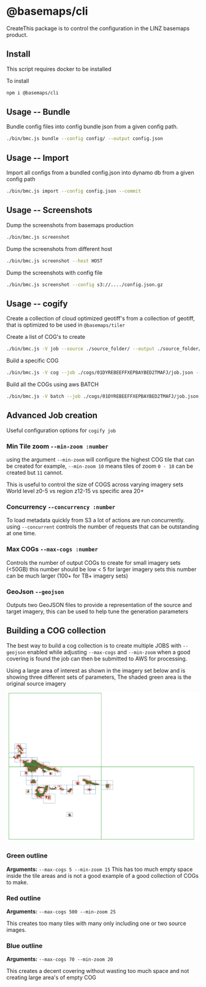 # @basemaps/cli

CreateThis package is to control the configuration in the LINZ basemaps product.

## Install

This script requires docker to be installed

To install

```bash
npm i @basemaps/cli
```


## Usage -- Bundle

Bundle config files into config bundle json from a given config path.

```bash
./bin/bmc.js bundle --config config/ --output config.json
```

## Usage -- Import

Import all configs from a bundled config.json into dynamo db from a given config path

```bash
./bin/bmc.js import --config config.json --commit
```

## Usage -- Screenshots

Dump the screenshots from basemaps production

```bash
./bin/bmc.js screenshot
```

Dump the screenshots from different host

```bash
./bin/bmc.js screenshot --host HOST

```

Dump the screenshots with config file

```bash
./bin/bmc.js screenshot --config s3://..../config.json.gz

```

## Usage -- cogify

Create a collection of cloud optimized geotiff's from a collection of geotiff, that is optimized to be used in `@basemaps/tiler`

Create a list of COG's to create

```bash
./bin/bmc.js -V job --source ./source_folder/ --output ./source_folder/cogify/
```

Build a specific COG

```bash
./bin/bmc.js -V cog --job ./cogs/01DYREBEEFFXEPBAYBED2TMAFJ/job.json --name 1-2-3 --commit
```

Build all the COGs using aws BATCH

```bash
./bin/bmc.js -V batch --job ./cogs/01DYREBEEFFXEPBAYBED2TMAFJ/job.json --commit
```

## Advanced Job creation

Useful configuration options for `cogify job`

### Min Tile zoom `--min-zoom :number`

using the argument `--min-zoom` will configure the highest COG tile that can be created
for example, `--min-zoom 10` means tiles of zoom `0 - 10` can be created but `11` cannot.

This is useful to control the size of COGS across varying imagery sets World level z0-5 vs region z12-15 vs specific area 20+

### Concurrency `--concurrency :number`

To load metadata quickly from S3 a lot of actions are run concurrently. using `--concurrent` controls the number of requests that can be outstanding at one time.

### Max COGs `--max-cogs :number`

Controls the number of output COGs to create for small imagery sets (<50GB) this number should be low < 5 for larger imagery sets this number can be much larger (100+ for TB+ imagery sets)

### GeoJson `--geojson`

Outputs two GeoJSON files to provide a representation of the source and target imagery, this can be used to help tune the generation parameters

## Building a COG collection

The best way to build a cog collection is to create multiple JOBS with `--geojson` enabled while adjusting `--max-cogs` and `--min-zoom` when a good covering is found the job can then be submitted to AWS for processing.

Using a large area of interest as shown in the imagery set below and is showing three different sets of parameters, The shaded green area is the original source imagery

![Example Covering](./static/example-covering.png)

### Green outline

**Arguments:** `--max-cogs 5 --min-zoom 15`
This has too much empty space inside the tile areas and is not a good example of a good collection of COGs to make.

### Red outline

**Arguments:** `--max-cogs 500 --min-zoom 25`

This creates too many tiles with many only including one or two source images.

### Blue outline

**Arguments:** `--max-cogs 70 --min-zoom 20`

This creates a decent covering without wasting too much space and not creating large area's of empty COG
